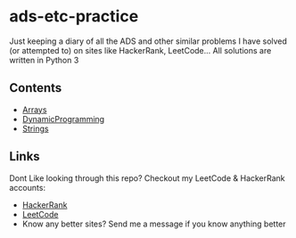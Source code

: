 # ads-etc-practice
Just keeping a diary of all the ADS and other similar problems I have solved (or attempted to) on sites like HackerRank, LeetCode...
All solutions are written in Python 3

## Contents

- [Arrays](https://github.com/leormston/ads-etc-practice/tree/main/Leetcode/Arrays)
- [DynamicProgramming](https://github.com/leormston/ads-etc-practice/tree/main/Leetcode/DynamicProgramming)
- [Strings](https://github.com/leormston/ads-etc-practice/tree/main/Leetcode/Strings)



## Links
Dont Like looking through this repo? Checkout my LeetCode & HackerRank accounts:

- [HackerRank](https://www.hackerrank.com/profile/l_e_ormston)
- [LeetCode](https://leetcode.com/louieormston/)
- Know any better sites? Send me a message if you know anything better
